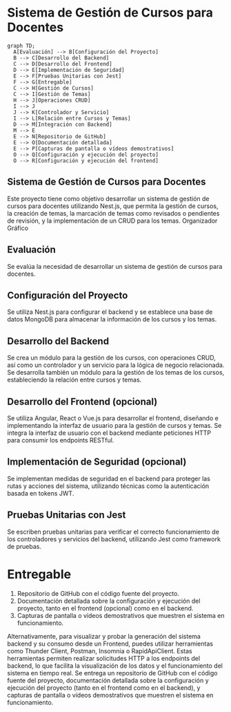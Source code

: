 # Sistema de Gestión de Cursos para Docentes

```mermaid
graph TD;
  A[Evaluación] --> B[Configuración del Proyecto]
  B --> C[Desarrollo del Backend]
  C --> D[Desarrollo del Frontend]
  D --> E[Implementación de Seguridad]
  E --> F[Pruebas Unitarias con Jest]
  F --> G[Entregable]
  C --> H[Gestión de Cursos]
  C --> I[Gestión de Temas]
  H --> J[Operaciones CRUD]
  I --> J
  J --> K[Controlador y Servicio]
  I --> L[Relación entre Cursos y Temas]
  D --> M[Integración con Backend]
  M --> E
  E --> N[Repositorio de GitHub]
  E --> O[Documentación detallada]
  E --> P[Capturas de pantalla o vídeos demostrativos]
  O --> Q[Configuración y ejecución del proyecto]
  O --> R[Configuración y ejecución del frontend]

```
## Sistema de Gestión de Cursos para Docentes

Este proyecto tiene como objetivo desarrollar un sistema de gestión de cursos para docentes utilizando Nest.js, que permita la gestión de cursos, la creación de temas, la marcación de temas como revisados o pendientes de revisión, y la implementación de un CRUD para los temas.
Organizador Gráfico

## Evaluación

Se evalúa la necesidad de desarrollar un sistema de gestión de cursos para docentes.

## Configuración del Proyecto

Se utiliza Nest.js para configurar el backend y se establece una base de datos MongoDB para almacenar la información de los cursos y los temas.

## Desarrollo del Backend

Se crea un módulo para la gestión de los cursos, con operaciones CRUD, así como un controlador y un servicio para la lógica de negocio relacionada. Se desarrolla también un módulo para la gestión de los temas de los cursos, estableciendo la relación entre cursos y temas.

## Desarrollo del Frontend (opcional)

Se utiliza Angular, React o Vue.js para desarrollar el frontend, diseñando e implementando la interfaz de usuario para la gestión de cursos y temas. Se integra la interfaz de usuario con el backend mediante peticiones HTTP para consumir los endpoints RESTful.

## Implementación de Seguridad (opcional)

Se implementan medidas de seguridad en el backend para proteger las rutas y acciones del sistema, utilizando técnicas como la autenticación basada en tokens JWT.

## Pruebas Unitarias con Jest

Se escriben pruebas unitarias para verificar el correcto funcionamiento de los controladores y servicios del backend, utilizando Jest como framework de pruebas.

# Entregable

1.  Repositorio de GitHub con el código fuente del proyecto.
2.  Documentación detallada sobre la configuración y ejecución del proyecto, tanto en el frontend (opcional) como en el backend.
3.  Capturas de pantalla o vídeos demostrativos que muestren el sistema en funcionamiento.

Alternativamente, para visualizar y probar la generación del sistema backend y su consumo desde un Frontend, puedes utilizar herramientas como Thunder Client, Postman, Insomnia o RapidApiClient. Estas herramientas permiten realizar solicitudes HTTP a los endpoints del backend, lo que facilita la visualización de los datos y el funcionamiento del sistema en tiempo real.
Se entrega un repositorio de GitHub con el código fuente del proyecto, documentación detallada sobre la configuración y ejecución del proyecto (tanto en el frontend como en el backend), y capturas de pantalla o vídeos demostrativos que muestren el sistema en funcionamiento.
